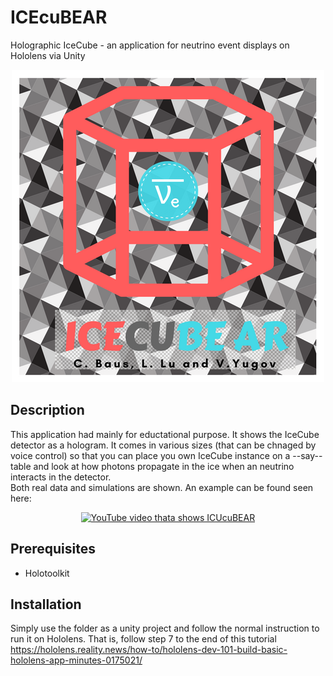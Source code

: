 # ICEcuBEAR
Holographic IceCube - an application for neutrino event displays on Hololens via Unity

<p align="center"> 
  <img src="https://raw.githubusercontent.com/atomyth/ICEcuBEAR/master/Assets/newlogo.png" alt="Logo">
</p>

## Description
This application had mainly for eductational purpose. It shows the IceCube detector as a hologram. It comes in various sizes (that can be chnaged by voice control) so that you can place you own IceCube instance on a --say-- table and look at how photons propagate in the ice when an neutrino interacts in the detector.  
Both real data and simulations are shown.
An example can be found seen here:  
<p align="center"> 
  <a href="https://raw.githubusercontent.com/atomyth/ICEcuBEAR/master/videoPreview.png">
    <img src="http://img.youtube.com/vi/qsiTajhFO_8/0.jpg" alt="YouTube video thata shows ICUcuBEAR">
  </a>
</p>

## Prerequisites
 * Holotoolkit

## Installation
Simply use the folder as a unity project and follow the normal instruction to run it on Hololens.
That is, follow step 7 to the end of this tutorial https://hololens.reality.news/how-to/hololens-dev-101-build-basic-hololens-app-minutes-0175021/
